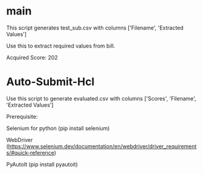 # main

This script generates test_sub.csv with columns ['Filename', 'Extracted Values']

Use this to extract required values from bill.

Acquired Score: 202

# Auto-Submit-Hcl

Use this script to generate evaluated.csv with columns ['Scores', 'Filename', 'Extracted Values']

Prerequisite:

Selenium for python (pip install selenium)

WebDriver (https://www.selenium.dev/documentation/en/webdriver/driver_requirements/#quick-reference)

PyAutoIt (pip install pyautoit)
